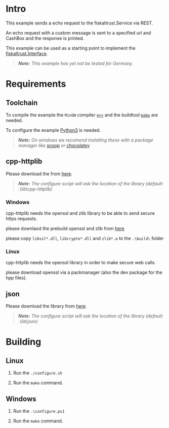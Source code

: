 # Intro

This example sends a echo request to the fiskaltrust.Service via REST.

An echo request with a custom message is sent to a specified url and CashBox and the response is printed.

This example can be used as a starting point to implement the [fiskaltrust.Interface](https://github.com/fiskaltrust/interface-doc).

> _**Note:** This example has yet not be tested for Germany._

# Requirements

## Toolchain

To compile the example the `MinGW` compiler [`g++`](http://www.mingw.org/) and the buildtool [`make`](https://www.gnu.org/software/make/) are needed.

To configure the example [Python3](https://www.python.org/) is needed.

> _**Note:** On windows we recomend installing these with a package manager like [scoop](https://scoop.sh/) or [chocolatey](https://chocolatey.org/)_

## cpp-httplib

Please download the from [here](https://github.com/yhirose/cpp-httplib).

> _**Note:** The configure script will ask the location of the library (default: .\lib\cpp-httplib)_

### Windows

cpp-httplib needs the openssl and zlib library to be able to send secure https requests.

please downlaod the prebuild openssl and zlib from [here](https://curl.haxx.se/windows/)

please copy `libssl*.dll`, `libcrypto*.dll` and `zlib*.a` to the `.\build\` folder

### Linux

cpp-httplib needs the openssl library in order to make secure web calls.

please download openssl via a packmanager (also the dev package for the hpp files).

## json

Please download the library from [here](https://github.com/nlohmann/json).

> _**Note:** The configure script will ask the location of the library (default: .\lib\json)_

# Building

## Linux

  1. Run the `./configure.sh`

  2. Run the `make` command.

## Windows

  1. Run the `.\configure.ps1`

  2. Run the `make` command.
